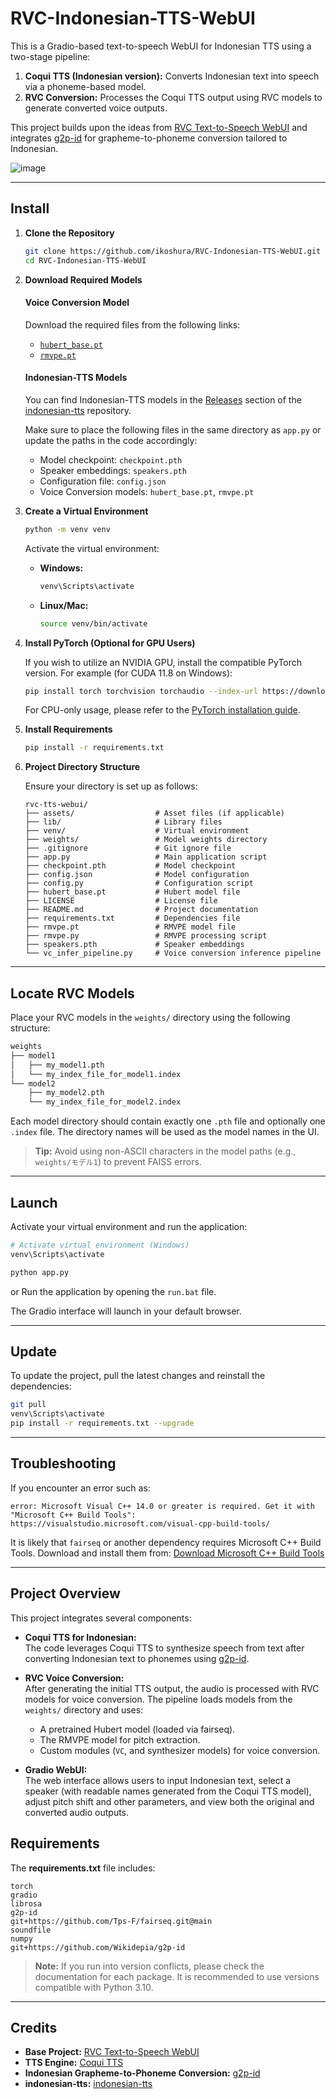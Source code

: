 # RVC-Indonesian-TTS-WebUI

This is a Gradio-based text-to-speech WebUI for Indonesian TTS using a two-stage pipeline:
1. **Coqui TTS (Indonesian version):** Converts Indonesian text into speech via a phoneme-based model.
2. **RVC Conversion:** Processes the Coqui TTS output using RVC models to generate converted voice outputs.

This project builds upon the ideas from [RVC Text-to-Speech WebUI](https://github.com/RVC-Project/Retrieval-based-Voice-Conversion-WebUI) and integrates [g2p-id](https://github.com/Wikidepia/g2p-id) for grapheme-to-phoneme conversion tailored to Indonesian.

![image](https://github.com/user-attachments/assets/9d79c173-f5e4-4cab-a004-066008d19424)

---

## Install

1. **Clone the Repository**

   ```bash
   git clone https://github.com/ikoshura/RVC-Indonesian-TTS-WebUI.git
   cd RVC-Indonesian-TTS-WebUI
   ```

2. **Download Required Models** 
    
    #### **Voice Conversion Model**  
    Download the required files from the following links:  
    - [`hubert_base.pt`](https://huggingface.co/lj1995/VoiceConversionWebUI/resolve/main/hubert_base.pt)  
    - [`rmvpe.pt`](https://huggingface.co/lj1995/VoiceConversionWebUI/resolve/main/rmvpe.pt)  
    
    #### **Indonesian-TTS Models**  
    You can find Indonesian-TTS models in the [Releases](https://github.com/Wikidepia/indonesian-tts/releases/) section of the [indonesian-tts](https://github.com/Wikidepia/indonesian-tts) repository.  
    
    Make sure to place the following files in the same directory as `app.py` or update the paths in the code accordingly:  
    - Model checkpoint: `checkpoint.pth`  
    - Speaker embeddings: `speakers.pth`  
    - Configuration file: `config.json`  
    - Voice Conversion models: `hubert_base.pt`, `rmvpe.pt`

4. **Create a Virtual Environment**

   ```bash
   python -m venv venv
   ```

   Activate the virtual environment:

   - **Windows:**
     ```bash
     venv\Scripts\activate
     ```
   - **Linux/Mac:**
     ```bash
     source venv/bin/activate
     ```

5. **Install PyTorch (Optional for GPU Users)**

   If you wish to utilize an NVIDIA GPU, install the compatible PyTorch version. For example (for CUDA 11.8 on Windows):

   ```bash
   pip install torch torchvision torchaudio --index-url https://download.pytorch.org/whl/cu118
   ```

   For CPU-only usage, please refer to the [PyTorch installation guide](https://pytorch.org/get-started/locally/).

6. **Install Requirements**

   ```bash
   pip install -r requirements.txt
   ```
7. **Project Directory Structure**

    Ensure your directory is set up as follows:
    
    ```
    rvc-tts-webui/
    ├── assets/                  # Asset files (if applicable)
    ├── lib/                     # Library files
    ├── venv/                    # Virtual environment
    ├── weights/                 # Model weights directory
    ├── .gitignore               # Git ignore file
    ├── app.py                   # Main application script
    ├── checkpoint.pth           # Model checkpoint
    ├── config.json              # Model configuration
    ├── config.py                # Configuration script
    ├── hubert_base.pt           # Hubert model file
    ├── LICENSE                  # License file
    ├── README.md                # Project documentation
    ├── requirements.txt         # Dependencies file
    ├── rmvpe.pt                 # RMVPE model file
    ├── rmvpe.py                 # RMVPE processing script
    ├── speakers.pth             # Speaker embeddings
    └── vc_infer_pipeline.py     # Voice conversion inference pipeline
    ```

---

## Locate RVC Models

Place your RVC models in the `weights/` directory using the following structure:

```bash
weights
├── model1
│   ├── my_model1.pth
│   └── my_index_file_for_model1.index
└── model2
    ├── my_model2.pth
    └── my_index_file_for_model2.index
```

Each model directory should contain exactly one `.pth` file and optionally one `.index` file. The directory names will be used as the model names in the UI.

> **Tip:** Avoid using non-ASCII characters in the model paths (e.g., `weights/モデル1`) to prevent FAISS errors.

---

## Launch

Activate your virtual environment and run the application:

```bash
# Activate virtual environment (Windows)
venv\Scripts\activate

python app.py
```
or Run the application by opening the `run.bat` file.

The Gradio interface will launch in your default browser.

---

## Update

To update the project, pull the latest changes and reinstall the dependencies:

```bash
git pull
venv\Scripts\activate
pip install -r requirements.txt --upgrade
```

---

## Troubleshooting

If you encounter an error such as:

```
error: Microsoft Visual C++ 14.0 or greater is required. Get it with "Microsoft C++ Build Tools": https://visualstudio.microsoft.com/visual-cpp-build-tools/
```

It is likely that `fairseq` or another dependency requires Microsoft C++ Build Tools. Download and install them from:
[Download Microsoft C++ Build Tools](https://visualstudio.microsoft.com/visual-cpp-build-tools/)

---

## Project Overview

This project integrates several components:

- **Coqui TTS for Indonesian:**  
  The code leverages Coqui TTS to synthesize speech from text after converting Indonesian text to phonemes using [g2p-id](https://github.com/Wikidepia/g2p-id).

- **RVC Voice Conversion:**  
  After generating the initial TTS output, the audio is processed with RVC models for voice conversion. The pipeline loads models from the `weights/` directory and uses:
  - A pretrained Hubert model (loaded via fairseq).
  - The RMVPE model for pitch extraction.
  - Custom modules (`VC`, and synthesizer models) for voice conversion.

- **Gradio WebUI:**  
  The web interface allows users to input Indonesian text, select a speaker (with readable names generated from the Coqui TTS model), adjust pitch shift and other parameters, and view both the original and converted audio outputs.
  
## Requirements

The **requirements.txt** file includes:

```text
torch
gradio
librosa
g2p-id
git+https://github.com/Tps-F/fairseq.git@main
soundfile
numpy
git+https://github.com/Wikidepia/g2p-id
```

> **Note:** If you run into version conflicts, please check the documentation for each package. It is recommended to use versions compatible with Python 3.10.

---

## Credits

- **Base Project:** [RVC Text-to-Speech WebUI](https://github.com/RVC-Project/Retrieval-based-Voice-Conversion-WebUI)
- **TTS Engine:** [Coqui TTS](https://github.com/coqui-ai/TTS)
- **Indonesian Grapheme-to-Phoneme Conversion:** [g2p-id](https://github.com/Wikidepia/g2p-id)
- **indonesian-tts:** [indonesian-tts](https://github.com/Wikidepia/indonesian-tts)
